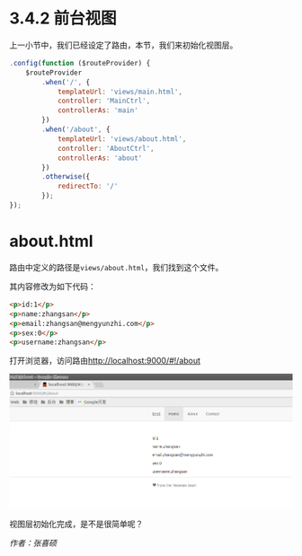 # 3.4.2 前台视图

上一小节中，我们已经设定了路由，本节，我们来初始化视图层。

```javascript
.config(function ($routeProvider) {
    $routeProvider
        .when('/', {
            templateUrl: 'views/main.html',
            controller: 'MainCtrl',
            controllerAs: 'main'
        })
        .when('/about', {
            templateUrl: 'views/about.html',
            controller: 'AboutCtrl',
            controllerAs: 'about'
        })
        .otherwise({
            redirectTo: '/'
        });
});
```

# about.html

路由中定义的路径是`views/about.html`，我们找到这个文件。

其内容修改为如下代码：

```html
<p>id:1</p>
<p>name:zhangsan</p>
<p>email:zhangsan@mengyunzhi.com</p>
<p>sex:0</p>
<p>username:zhangsan</p>
```

打开浏览器，访问路由[http://localhost:9000/#!/about](http://localhost:9000/#!/about)

![](image/0.png)

视图层初始化完成，是不是很简单呢？

*作者：张喜硕*